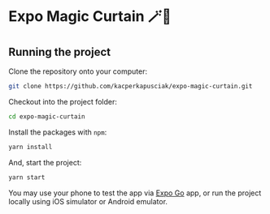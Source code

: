 # Expo Magic Curtain 🪄💫

## Running the project

Clone the repository onto your computer:

```sh
git clone https://github.com/kacperkapusciak/expo-magic-curtain.git
```

Checkout into the project folder:

```sh
cd expo-magic-curtain
```

Install the packages with `npm`:

```sh
yarn install
```

And, start the project:

```sh
yarn start
```

You may use your phone to test the app via [Expo Go](https://docs.expo.dev/get-started/expo-go/) app, or run the project locally using iOS simulator or Android emulator.
